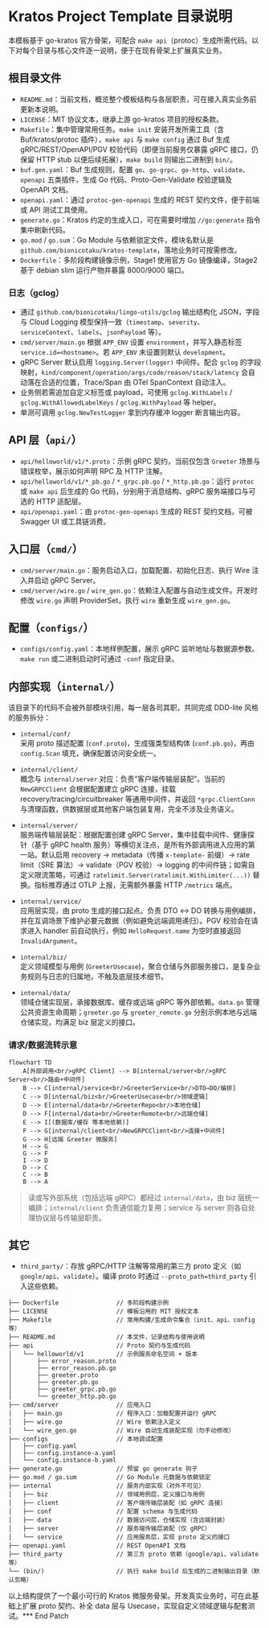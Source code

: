 # Kratos Project Template 目录说明

本模板基于 go-kratos 官方骨架，可配合 `make api`（protoc）生成所需代码。以下对每个目录与核心文件逐一说明，便于在现有骨架上扩展真实业务。

## 根目录文件

- `README.md`：当前文档，概览整个模板结构与各层职责，可在接入真实业务前更新本说明。
- `LICENSE`：MIT 协议文本，继承上游 go-kratos 项目的授权条款。
- `Makefile`：集中管理常用任务。`make init` 安装开发所需工具（含 Buf/kratos/protoc 插件），`make api` 与 `make config` 通过 Buf 生成 gRPC/REST/OpenAPI/PGV 校验代码（即便当前服务仅暴露 gRPC 接口，仍保留 HTTP stub 以便后续拓展），`make build` 则输出二进制到 `bin/`。
- `buf.gen.yaml`：Buf 生成规则，配置 `go`、`go-grpc`、`go-http`、`validate`、`openapi` 五类插件，生成 Go 代码、Proto-Gen-Validate 校验逻辑及 OpenAPI 文档。
- `openapi.yaml`：通过 `protoc-gen-openapi` 生成的 REST 契约文件，便于前端或 API 测试工具使用。
- `generate.go`：Kratos 约定的生成入口，可在需要时增加 `//go:generate` 指令集中刷新代码。
- `go.mod` / `go.sum`：Go Module 与依赖锁定文件，模块名默认是 `github.com/bionicotaku/kratos-template`，落地业务时可按需修改。
- `Dockerfile`：多阶段构建镜像示例，Stage1 使用官方 Go 镜像编译，Stage2 基于 debian slim 运行产物并暴露 8000/9000 端口。

### 日志（gclog）

- 通过 `github.com/bionicotaku/lingo-utils/gclog` 输出结构化 JSON，字段与 Cloud Logging 模型保持一致（`timestamp`、`severity`、`serviceContext`、`labels`、`jsonPayload` 等）。
- `cmd/server/main.go` 根据 `APP_ENV` 设置 `environment`，并写入静态标签 `service.id=<hostname>`。若 `APP_ENV` 未设置则默认 `development`。
- gRPC Server 默认启用 `logging.Server(logger)` 中间件。配合 `gclog` 的字段映射，`kind/component/operation/args/code/reason/stack/latency` 会自动落在合适的位置，Trace/Span 由 OTel SpanContext 自动注入。
- 业务侧若需追加自定义标签或 payload，可使用 `gclog.WithLabels` / `gclog.WithAllowedLabelKeys` / `gclog.WithPayload` 等 helper。
- 单测可调用 `gclog.NewTestLogger` 拿到内存缓冲 logger 断言输出内容。

## API 层（`api/`）

- `api/helloworld/v1/*.proto`：示例 gRPC 契约，当前仅包含 `Greeter` 场景与错误枚举，展示如何声明 RPC 及 HTTP 注解。
- `api/helloworld/v1/*_pb.go` / `*_grpc.pb.go` / `*_http.pb.go`：运行 `protoc` 或 `make api` 后生成的 Go 代码，分别用于消息结构、gRPC 服务端接口与可选的 HTTP 适配层。
- `api/openapi.yaml`：由 `protoc-gen-openapi` 生成的 REST 契约文档，可被 Swagger UI 或工具链消费。

## 入口层（`cmd/`）

- `cmd/server/main.go`：服务启动入口，加载配置、初始化日志、执行 Wire 注入并启动 gRPC Server。
- `cmd/server/wire.go` / `wire_gen.go`：依赖注入配置与自动生成文件。开发时修改 `wire.go` 声明 ProviderSet，执行 `wire` 重新生成 `wire_gen.go`。

## 配置（`configs/`）

- `configs/config.yaml`：本地样例配置，展示 gRPC 监听地址与数据源参数。`make run` 或二进制启动时可通过 `-conf` 指定目录。

## 内部实现（`internal/`）

该目录下的代码不会被外部模块引用，每一层各司其职，共同完成 DDD-lite 风格的服务拆分：

- `internal/conf/`  
  采用 proto 描述配置 (`conf.proto`)，生成强类型结构体 (`conf.pb.go`)，再由 `config.Scan` 填充，确保配置访问安全统一。

- `internal/client/`  
  概念与 `internal/server` 对应：负责“客户端传输层装配”。当前的 `NewGRPCClient` 会根据配置建立 gRPC 连接，挂载 recovery/tracing/circuitbreaker 等通用中间件，并返回 `*grpc.ClientConn` 与清理函数，供数据层或其他客户端包装复用，完全不涉及业务语义。

- `internal/server/`  
  服务端传输层装配：根据配置创建 gRPC Server，集中挂载中间件、健康探针（基于 gRPC health 服务）等横切关注点，是所有外部调用进入应用的第一站。默认启用 recovery → metadata（传播 `x-template-` 前缀）→ rate limit（SRE 算法）→ validate（PGV 校验）→ logging 的中间件链；如需自定义限流策略，可通过 `ratelimit.Server(ratelimit.WithLimiter(...))` 替换。指标推荐通过 OTLP 上报，无需额外暴露 HTTP `/metrics` 端点。

- `internal/service/`  
  应用层实现，由 proto 生成的接口起点。负责 DTO ↔ DO 转换与用例编排，并在互调场景下维护必要元数据（例如避免远端调用递归）。PGV 校验会在请求进入 handler 前自动执行，例如 `HelloRequest.name` 为空时直接返回 `InvalidArgument`。

- `internal/biz/`  
  定义领域模型与用例 (`GreeterUsecase`)，聚合仓储与外部服务接口，是复杂业务规则与日志的归属地，不触及底层技术细节。

- `internal/data/`  
  领域仓储实现层，承接数据库、缓存或远端 gRPC 等外部依赖。`data.go` 管理公共资源生命周期；`greeter.go` 与 `greeter_remote.go` 分别示例本地与远端仓储实现，均满足 biz 层定义的接口。

### 请求/数据流转示意

```mermaid
flowchart TD
    A[外部调用<br/>gRPC Client] --> B[internal/server<br/>gRPC Server<br/>路由+中间件]
    B --> C[internal/service<br/>GreeterService<br/>DTO→DO/编排]
    C --> D[internal/biz<br/>GreeterUsecase<br/>领域逻辑]
    D --> E[internal/data<br/>GreeterRepo<br/>本地仓储]
    D --> F[internal/data<br/>GreeterRemote<br/>远端仓储]
    E --> I[(数据库/缓存 等本地依赖)]
    F --> G[internal/client<br/>NewGRPCClient<br/>连接+中间件]
    G --> H[远端 Greeter 微服务]
    H --> G
    G --> F
    I --> D
    D --> C
    C --> B
    B --> A
```

> 读或写外部系统（包括远端 gRPC）都经过 `internal/data`，由 biz 层统一编排；`internal/client` 负责通信能力复用；service 与 server 则各自处理协议层与传输层职责。

## 其它

- `third_party/`：存放 gRPC/HTTP 注解等常用的第三方 proto 定义（如 `google/api`、`validate`）。编译 proto 时通过 `--proto_path=third_party` 引入这些依赖。

```text
├── Dockerfile                // 多阶段构建示例
├── LICENSE                   // 模板沿用的 MIT 授权文本
├── Makefile                  // 常用构建/生成命令集合（init、api、config 等）
├── README.md                 // 本文件，记录结构与使用说明
├── api                       // Proto 契约与生成代码
│   └── helloworld/v1         // 示例服务命名空间 + 版本
│       ├── error_reason.proto
│       ├── error_reason.pb.go
│       ├── greeter.proto
│       ├── greeter.pb.go
│       ├── greeter_grpc.pb.go
│       └── greeter_http.pb.go
├── cmd/server                // 应用入口
│   ├── main.go               // 程序入口：加载配置并运行 gRPC
│   ├── wire.go               // Wire 依赖注入定义
│   └── wire_gen.go           // Wire 自动生成装配实现（勿手动修改）
├── configs                   // 本地调试配置
│   ├── config.yaml
│   ├── config.instance-a.yaml
│   └── config.instance-b.yaml
├── generate.go               // 预留 go generate 钩子
├── go.mod / go.sum           // Go Module 元数据与依赖锁定
├── internal                  // 服务内部实现（对外不可见）
│   ├── biz                   // 领域用例层，定义接口与用例
│   ├── client                // 客户端传输层装配（如 gRPC 连接）
│   ├── conf                  // 配置 schema 与生成代码
│   ├── data                  // 数据访问层，仓储实现（含远端封装）
│   ├── server                // 服务端传输层装配（仅 gRPC）
│   └── service               // 应用服务层，实现 proto 定义的接口
├── openapi.yaml              // REST OpenAPI 文档
├── third_party               // 第三方 proto 依赖（google/api、validate 等）
└── (bin/)                    // 执行 make build 后生成的二进制输出目录（默认忽略）
```

以上结构提供了一个最小可行的 Kratos 微服务骨架。开发真实业务时，可在此基础上扩展 proto 契约、补全 data 层与 Usecase，实现自定义领域逻辑与配套测试。*** End Patch​
